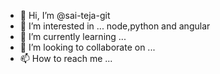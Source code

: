 - 👋 Hi, I’m @sai-teja-git
- 👀 I’m interested in ... node,python and angular
- 🌱 I’m currently learning ...
- 💞️ I’m looking to collaborate on ... 
- 📫 How to reach me ...

<!---
sai-teja-git/sai-teja-git is a ✨ special ✨ repository because its `README.md` (this file) appears on your GitHub profile.
You can click the Preview link to take a look at your changes.
--->
